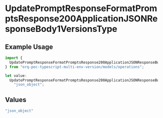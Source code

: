 # UpdatePromptResponseFormatPromptsResponse200ApplicationJSONResponseBody1VersionsType

## Example Usage

```typescript
import {
  UpdatePromptResponseFormatPromptsResponse200ApplicationJSONResponseBody1VersionsType,
} from "orq-poc-typescript-multi-env-version/models/operations";

let value:
  UpdatePromptResponseFormatPromptsResponse200ApplicationJSONResponseBody1VersionsType =
    "json_object";
```

## Values

```typescript
"json_object"
```